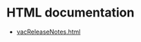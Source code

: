 # HTML documentation

* [vacReleaseNotes.html](http://htmlpreview.github.com/?https://github.com/epics-modules/vac/blob/master/documentation/vacReleaseNotes.html)
